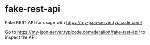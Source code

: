 # fake-rest-api
Fake REST API for usage with https://my-json-server.typicode.com/


Go to https://my-json-server.typicode.com/dehalion/fake-rest-api/ to inspect the API.
